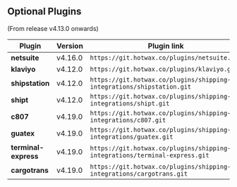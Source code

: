 ## Optional Plugins

(From release v4.13.0 onwards)

| Plugin            | Version | Plugin link                                                    |
|-------------------|---------|---------------------------------------------------------------|
| **netsuite**      | v4.16.0 | `https://git.hotwax.co/plugins/netsuite.git`     |
| **klaviyo**       | v4.12.0 | `https://git.hotwax.co/plugins/klaviyo.git`        |
| **shipstation**   | v4.12.0 | `https://git.hotwax.co/plugins/shipping-integrations/shipstation.git` |
| **shipt**         | v4.12.0 | `https://git.hotwax.co/plugins/shipping-integrations/shipt.git` |
| **c807**          | v4.19.0 | `https://git.hotwax.co/plugins/shipping-integrations/c807.git` |
| **guatex**        | v4.19.0 | `https://git.hotwax.co/plugins/shipping-integrations/guatex.git` |
| **terminal-express** | v4.19.0 | `https://git.hotwax.co/plugins/shipping-integrations/terminal-express.git` |
| **cargotrans**    | v4.19.0 | `https://git.hotwax.co/plugins/shipping-integrations/cargotrans.git` |
